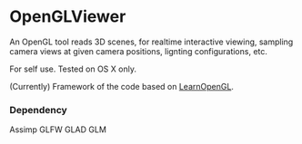 # OpenGLViewer

An OpenGL tool reads 3D scenes, for realtime interactive viewing, sampling camera views at given camera positions, lignting configurations, etc.

For self use. Tested on OS X only.

(Currently) Framework of the code based on [LearnOpenGL](https://learnopengl.com).


### Dependency
Assimp
GLFW
GLAD
GLM